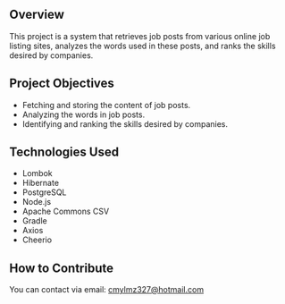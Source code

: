 ## Overview

This project is a system that retrieves job posts from various online job listing sites, analyzes the words used in these posts, and ranks the skills desired by companies.

## Project Objectives

*   Fetching and storing the content of job posts.
*   Analyzing the words in job posts.
*   Identifying and ranking the skills desired by companies.

## Technologies Used

*   Lombok
*   Hibernate
*   PostgreSQL
*   Node.js
*   Apache Commons CSV
*   Gradle
*   Axios
*   Cheerio

## How to Contribute

You can contact via email: cmylmz327@hotmail.com
